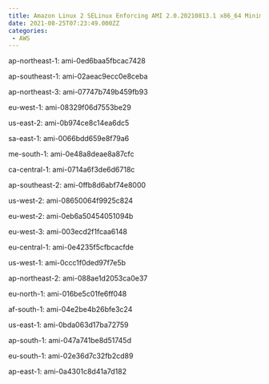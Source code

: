 ```yaml
---
title: Amazon Linux 2 SELinux Enforcing AMI 2.0.20210813.1 x86_64 Minimal HVM gp2
date: 2021-08-25T07:23:49.000ZZ
categories:
 - AWS
---
```


ap-northeast-1: ami-0ed6baa5fbcac7428

ap-southeast-1: ami-02aeac9ecc0e8ceba

ap-northeast-3: ami-07747b749b459fb93

eu-west-1: ami-08329f06d7553be29

us-east-2: ami-0b974ce8c14ea6dc5

sa-east-1: ami-0066bdd659e8f79a6

me-south-1: ami-0e48a8deae8a87cfc

ca-central-1: ami-0714a6f3de6d6718c

ap-southeast-2: ami-0ffb8d6abf74e8000

us-west-2: ami-08650064f9925c824

eu-west-2: ami-0eb6a50454051094b

eu-west-3: ami-003ecd2f1fcaa6148

eu-central-1: ami-0e4235f5cfbcacfde

us-west-1: ami-0ccc1f0ded97f7e5b

ap-northeast-2: ami-088ae1d2053ca0e37

eu-north-1: ami-016be5c01fe6ff048

af-south-1: ami-04e2be4b26bfe3c24

us-east-1: ami-0bda063d17ba72759

ap-south-1: ami-047a741be8d51745d

eu-south-1: ami-02e36d7c32fb2cd89

ap-east-1: ami-0a4301c8d41a7d182

